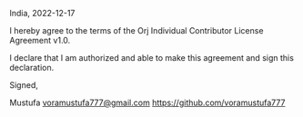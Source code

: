 India, 2022-12-17

I hereby agree to the terms of the Orj Individual Contributor License
Agreement v1.0.

I declare that I am authorized and able to make this agreement and sign this
declaration.

Signed,

Mustufa voramustufa777@gmail.com https://github.com/voramustufa777
